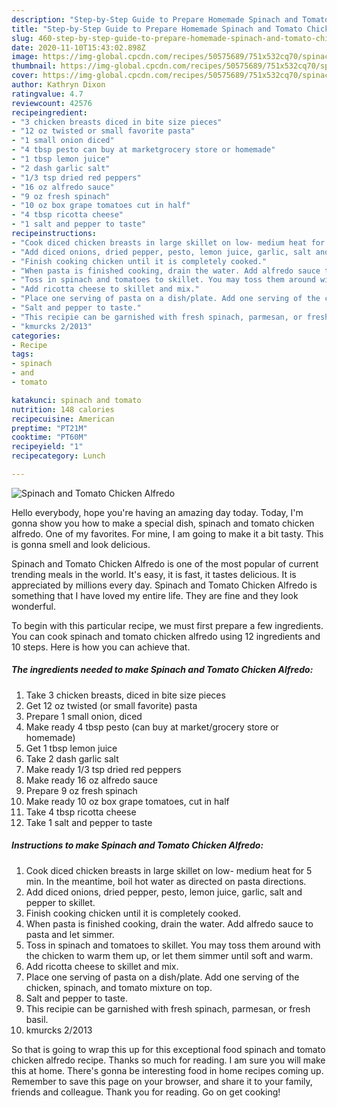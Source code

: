```yaml
---
description: "Step-by-Step Guide to Prepare Homemade Spinach and Tomato Chicken Alfredo"
title: "Step-by-Step Guide to Prepare Homemade Spinach and Tomato Chicken Alfredo"
slug: 460-step-by-step-guide-to-prepare-homemade-spinach-and-tomato-chicken-alfredo
date: 2020-11-10T15:43:02.898Z
image: https://img-global.cpcdn.com/recipes/50575689/751x532cq70/spinach-and-tomato-chicken-alfredo-recipe-main-photo.jpg
thumbnail: https://img-global.cpcdn.com/recipes/50575689/751x532cq70/spinach-and-tomato-chicken-alfredo-recipe-main-photo.jpg
cover: https://img-global.cpcdn.com/recipes/50575689/751x532cq70/spinach-and-tomato-chicken-alfredo-recipe-main-photo.jpg
author: Kathryn Dixon
ratingvalue: 4.7
reviewcount: 42576
recipeingredient:
- "3 chicken breasts diced in bite size pieces"
- "12 oz twisted or small favorite pasta"
- "1 small onion diced"
- "4 tbsp pesto can buy at marketgrocery store or homemade"
- "1 tbsp lemon juice"
- "2 dash garlic salt"
- "1/3 tsp dried red peppers"
- "16 oz alfredo sauce"
- "9 oz fresh spinach"
- "10 oz box grape tomatoes cut in half"
- "4 tbsp ricotta cheese"
- "1 salt and pepper to taste"
recipeinstructions:
- "Cook diced chicken breasts in large skillet on low- medium heat for 5 min. In the meantime, boil hot water as directed on pasta directions."
- "Add diced onions, dried pepper, pesto, lemon juice, garlic, salt and pepper to skillet."
- "Finish cooking chicken until it is completely cooked."
- "When pasta is finished cooking, drain the water. Add alfredo sauce to pasta and let simmer."
- "Toss in spinach and tomatoes to skillet. You may toss them around with the chicken to warm them up, or let them simmer until soft and warm."
- "Add ricotta cheese to skillet and mix."
- "Place one serving of pasta on a dish/plate. Add one serving of the chicken, spinach, and tomato mixture on top."
- "Salt and pepper to taste."
- "This recipie can be garnished with fresh spinach, parmesan, or fresh basil."
- "kmurcks 2/2013"
categories:
- Recipe
tags:
- spinach
- and
- tomato

katakunci: spinach and tomato 
nutrition: 148 calories
recipecuisine: American
preptime: "PT21M"
cooktime: "PT60M"
recipeyield: "1"
recipecategory: Lunch

---
```



![Spinach and Tomato Chicken Alfredo](https://img-global.cpcdn.com/recipes/50575689/751x532cq70/spinach-and-tomato-chicken-alfredo-recipe-main-photo.jpg)

Hello everybody, hope you're having an amazing day today. Today, I'm gonna show you how to make a special dish, spinach and tomato chicken alfredo. One of my favorites. For mine, I am going to make it a bit tasty. This is gonna smell and look delicious.



Spinach and Tomato Chicken Alfredo is one of the most popular of current trending meals in the world. It's easy, it is fast, it tastes delicious. It is appreciated by millions every day. Spinach and Tomato Chicken Alfredo is something that I have loved my entire life. They are fine and they look wonderful.


To begin with this particular recipe, we must first prepare a few ingredients. You can cook spinach and tomato chicken alfredo using 12 ingredients and 10 steps. Here is how you can achieve that.

<!--inarticleads1-->

##### The ingredients needed to make Spinach and Tomato Chicken Alfredo:

1. Take 3 chicken breasts, diced in bite size pieces
1. Get 12 oz twisted (or small favorite) pasta
1. Prepare 1 small onion, diced
1. Make ready 4 tbsp pesto (can buy at market/grocery store or homemade)
1. Get 1 tbsp lemon juice
1. Take 2 dash garlic salt
1. Make ready 1/3 tsp dried red peppers
1. Make ready 16 oz alfredo sauce
1. Prepare 9 oz fresh spinach
1. Make ready 10 oz box grape tomatoes, cut in half
1. Take 4 tbsp ricotta cheese
1. Take 1 salt and pepper to taste




<!--inarticleads2-->

##### Instructions to make Spinach and Tomato Chicken Alfredo:

1. Cook diced chicken breasts in large skillet on low- medium heat for 5 min. In the meantime, boil hot water as directed on pasta directions.
1. Add diced onions, dried pepper, pesto, lemon juice, garlic, salt and pepper to skillet.
1. Finish cooking chicken until it is completely cooked.
1. When pasta is finished cooking, drain the water. Add alfredo sauce to pasta and let simmer.
1. Toss in spinach and tomatoes to skillet. You may toss them around with the chicken to warm them up, or let them simmer until soft and warm.
1. Add ricotta cheese to skillet and mix.
1. Place one serving of pasta on a dish/plate. Add one serving of the chicken, spinach, and tomato mixture on top.
1. Salt and pepper to taste.
1. This recipie can be garnished with fresh spinach, parmesan, or fresh basil.
1. kmurcks 2/2013




So that is going to wrap this up for this exceptional food spinach and tomato chicken alfredo recipe. Thanks so much for reading. I am sure you will make this at home. There's gonna be interesting food in home recipes coming up. Remember to save this page on your browser, and share it to your family, friends and colleague. Thank you for reading. Go on get cooking!
